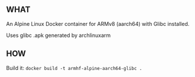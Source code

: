 ## WHAT
An Alpine Linux Docker container for ARMv8 (aarch64) with Glibc installed.

Uses glibc .apk generated by archlinuxarm

## HOW

Build it:
`docker build -t armhf-alpine-aarch64-glibc .`

